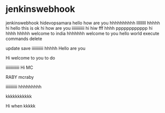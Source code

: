 # jenkinswebhook
jenkinswebhook
hidevopsamara
hello how are you
hhhhhhhhhh
lllllllll
hhhhh
hi hello
this is ok
hi how are you  iiiiiiiiiiii
hi
hiw fff
hhhh
pppppppppppp
hi
hhhh
hhhhh
welcome to india
hhhhhhh
welcome to you
hello world
execute commands
delete

update
save
iiiiiiiiiii
hhhhh
Hello are you

Hi welcome to you to do

iiiiiiiiiiiii
Hi MC

RABY
mcraby

iiiiiiiiiii
hhhhhhhhh

kkkkkkkkkkk

Hi when
kkkkk
